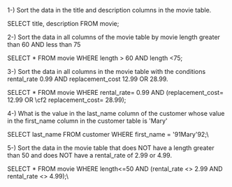 
 1-) Sort the data in the title and description columns in the movie table.

 SELECT title, description FROM movie;
 
 2-) Sort the data in all columns of the movie table by movie length greater than 60 AND less than 75

 SELECT * FROM movie WHERE length > 60 AND length <75;

 3-) Sort the data in all columns in the movie table with the conditions rental_rate 0.99 AND replacement_cost 12.99 OR 28.99.
 
  SELECT * FROM movie WHERE rental_rate= 0.99 AND (replacement_cost= 12.99 OR \cf2 replacement_cost= 28.99);

 4-) What is the value in the last_name column of the customer whose value in the first_name column in the customer table is 'Mary'
 
   SELECT last_name FROM customer WHERE first_name = \'91Mary\'92;\

5-) Sort the data in the movie table that does NOT have a length greater than 50 and does NOT have a rental_rate of 2.99 or 4.99.

   SELECT * FROM movie WHERE length<=50 AND (rental_rate <> 2.99 AND rental_rate <> 4.99);\
